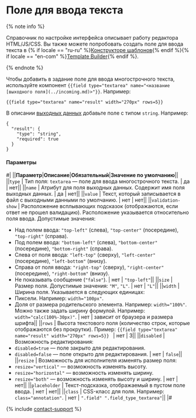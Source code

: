 # Поле для ввода текста

{% note info %}

Справочник по настройке интерфейса описывает работу редактора HTML/JS/CSS. Вы также можете попробовать создать поле для ввода текста в {% if locale == "ru-ru" %}[Конструкторе шаблонов](https://toloka.ai/ru/docs/template-builder/reference/field.textarea){% endif %}{% if locale == "en-com" %}[Template Builder](https://toloka.ai/en/docs/template-builder/reference/field.textarea){% endif %}.

{% endnote %}


Чтобы добавить в задание поле для ввода многострочного текста, используйте компонент `{{field type="textarea" name="<название [выходного поля](../incoming.md)>"}}`. Например:

```no-highlight
{{field type="textarea" name="result" width="270px" rows=5}}
```

В описании [выходных данных](../incoming.md) добавьте поле с типом `string`. Например:

```no-highlight
{
  "result": {
    "type": "string",
    "required": true
  }
}
```

#### Параметры


#|
||**Параметр**|**Описание**|**Обязательный**|**Значение по умолчанию**||
||``` type ``` | Тип поля: `textarea` — поле для ввода многострочного текста. | да | нет||
||``` name ``` | Атрибут для поля выходных данных. Содержит имя поля выходных данных. | да | нет||
||``` value ``` | Текст, который записывается в файл с выходными данными по умолчанию. | нет | нет||
||``` validation-show ``` | Расположение всплывающих подсказок (отображаются, если ответ не прошел валидацию). Расположение указывается относительно поля ввода.
Допустимые значения:
- Над полем ввода: `"top-left"` (слева), `"top-center"` (посередине), `"top-right"` (справа).
- Под полем ввода: `"bottom-left"` (слева), `"bottom-center"` (посередине), `"bottom-right"` (справа).
- Слева от поля ввода: `"left-top"` (сверху), `"left-center"` (посередине), `"left-bottom"` (внизу).
- Справа от поля ввода: `"right-top"` (сверху), `"right-center"` (посередине), `"right-bottom"` (внизу).
- Не показывать сообщение (`"false"`). | нет | ``` "top-left" ```||
||``` size ``` | Размер поля.
Допустимые значения: `"M"`, `"L"`. | нет | ``` "L" ```||
||``` width ``` | Ширина поля. Указывается в следующих единицах:
- Пиксели. Например: `width="100px"`.
- Доля от размера родительского элемента. Например: `width="100%"`.
Можно также задать ширину формулой. Например: `width="calc(100%-30px)"`. | нет | зависит от браузера и размера шрифта||
||``` rows ``` | Высота текстового поля (количество строк, которые отображаются без прокрутки).
Пример: ``` {{field type="textarea" name="result" width="270px" rows=5}}  ``` | нет | 3||
||``` disabled ``` | Возможность редактирования:
- `disabled=true` — поле закрыто для редактирования.
- `disabled=false` — поле открыто для редактирования. | нет | ``` false ```||
||``` resize ``` | Возможность для исполнителя изменять размер поля:
- `resize="vertical"` — возможность изменять высоту.
- `resize="horizontal"` — возможность изменять ширину.
- `resize="both"` — возможность изменять высоту и ширину. | нет | нет||
||``` placeholder ``` | Текст-подсказка, отображаемый в пустом поле ввода. | нет | нет||
||``` class ``` | CSS-класс для поля. Например: `class="annotation"`. | нет | ``` ".field" ".field_type_textarea" ```||
|#

{% include [contact-support](../../_includes/contact-support-help.md) %}